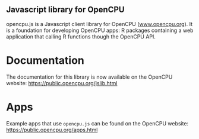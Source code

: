 Javascript library for OpenCPU
------------------------------

opencpu.js is a Javascript client library for OpenCPU (www.opencpu.org). It is a foundation for developing OpenCPU apps: R packages containing a web application that calling R functions though the OpenCPU API. 

Documentation
=============

The documentation for this library is now available on the OpenCPU website: https://public.opencpu.org/jslib.html

Apps
====

Example apps that use `opencpu.js` can be found on the OpenCPU website: https://public.opencpu.org/apps.html